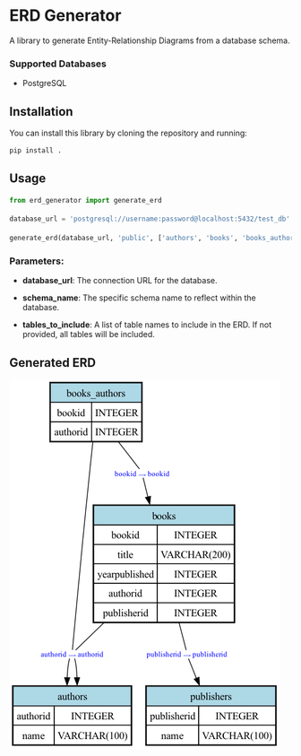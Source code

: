 # ERD Generator

A library to generate Entity-Relationship Diagrams from a database schema.


### Supported Databases

- PostgreSQL

## Installation

You can install this library by cloning the repository and running:

```bash
pip install .
```

## Usage

```python
from erd_generator import generate_erd

database_url = 'postgresql://username:password@localhost:5432/test_db'

generate_erd(database_url, 'public', ['authors', 'books', 'books_authors', 'publishers' ])
```

### Parameters:

- **database_url**: The connection URL for the database.

- **schema_name**: The specific schema name to reflect within the database.

- **tables_to_include**: A list of table names to include in the ERD. If not provided, all tables will be included.

## Generated ERD

![ERD](results/ERD.png)